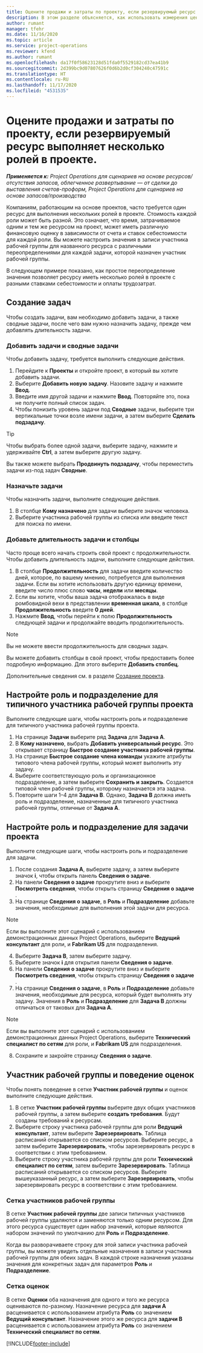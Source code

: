 ```yaml
---
title: Оцените продажи и затраты по проекту, если резервируемый ресурс выполняет несколько ролей в проекте.
description: В этом разделе объясняется, как использовать измерения цен для поддержки ценообразования и оценок стоимости ресурса, который выполняет несколько ролей в проекте.
author: rumant
manager: tfehr
ms.date: 11/16/2020
ms.topic: article
ms.service: project-operations
ms.reviewer: kfend
ms.author: rumant
ms.openlocfilehash: da17f0f58623128d51fda0f5529182cd37ea41b9
ms.sourcegitcommit: 2d399bc9d07807626f0d6b2d0cf304240c47591c
ms.translationtype: HT
ms.contentlocale: ru-RU
ms.lasthandoff: 11/17/2020
ms.locfileid: "4531535"
---
```

# <a name="estimate-project-sales-and-costs-when-a-bookable-resource-fills-multiple-roles-on-a-project"></a>Оцените продажи и затраты по проекту, если резервируемый ресурс выполняет несколько ролей в проекте. 

_**Применяется к:** Project Operations для сценариев на основе ресурсов/отсутствия запасов, облегченное развертывание — от сделки до выставления счетов-проформ, Project Operations для сценариев на основе запасов/производства_ 

Компаниям, работающим на основе проектов, часто требуется один ресурс для выполнения нескольких ролей в проекте. Стоимость каждой роли может быть разной. Это означает, что время, затрачиваемое одним и тем же ресурсом на проект, может иметь различную финансовую оценку в зависимости от счета и ставок себестоимости для каждой роли. Вы можете настроить значения в записи участника рабочей группы для названного ресурса с различными переопределениями для каждой задачи, которой назначен участник рабочей группы.

В следующем примере показано, как простое переопределение значения позволяет ресурсу иметь несколько ролей в проекте с разными ставками себестоимости и оплаты трудозатрат.

## <a name="create-tasks"></a>Создание задач
Чтобы создать задачи, вам необходимо добавить задачи, а также сводные задачи, после чего вам нужно назначить задачу, прежде чем добавлять длительность задачи. 

### <a name="add-tasks-and-summary-tasks"></a>Добавить задачи и сводные задачи
Чтобы добавить задачу, требуется выполнить следующие действия.

1. Перейдите к **Проекты** и откройте проект, в который вы хотите добавить задачи.
2. Выберите **Добавить новую задачу**. Назовите задачу и нажмите **Ввод**.
3. Введите имя другой задачи и нажмите **Ввод**. Повторяйте это, пока не получите полный список задач.
3. Чтобы понизить уровень задачи под **Сводные** задачи, выберите три вертикальные точки возле имени задачи, а затем выберите **Сделать подзадачу**. 

  > [!TIP]
  > Чтобы выбрать более одной задачи, выберите задачу, нажмите и удерживайте **Ctrl**, а затем выберите другую задачу.
  >
  > Вы также можете выбрать **Продвинуть подзадачу**, чтобы переместить задачи из-под задач **Сводные**.

### <a name="assign-tasks"></a>Назначьте задачи

Чтобы назначить задачи, выполните следующие действия.

1. В столбце **Кому назначено** для задачи выберите значок человека.
2. Выберите участника рабочей группы из списка или введите текст для поиска по имени.

### <a name="add-task-duration-and-columns"></a>Добавьте длительность задачи и столбцы

Часто проще всего начать строить свой проект с продолжительности. Чтобы добавить длительность задачи, выполните следующие действия.

1. В столбце **Продолжительность** для задачи введите количество дней, которое, по вашему мнению, потребуется для выполнения задачи. Если вы хотите использовать другую единицу времени, введите число плюс слово **часы**, **недели** или **месяцы**.
2. Если вы хотите, чтобы ваша задача отображалась в виде ромбовидной вехи в представлении **временная шкала**, в столбце **Продолжительность** введите **0 дней**.
3. Нажмите **Ввод**, чтобы перейти к полю **Продолжительность** следующей задачи и продолжайте вводить продолжительность.

  > [!NOTE]
  > Вы не можете ввести продолжительность для сводных задач.

Вы можете добавить столбцы в свой проект, чтобы предоставить более подробную информацию. Для этого выберите **Добавить столбец**. 

Дополнительные сведения см. в разделе [Создание проекта](https://support.microsoft.com/en-us/office/create-a-project-a5b5e823-fb2e-45fd-be00-7d84422d9749).

## <a name="set-up-the-role-and-organization-unit-for-a-generic-project-team-member"></a>Настройте роль и подразделение для типичного участника рабочей группы проекта
Выполните следующие шаги, чтобы настроить роль и подразделение для типичного участника рабочей группы проекта.

1. На странице **Задачи** выберите ряд **Задача** для **Задача А**. 
2. В **Кому назначено**, выбрать **Добавить универсальный ресурс**. Это открывает страницу **Быстрое создание участника рабочей группы**.
3. На странице **Быстрое создание члена команды** укажите атрибуты типового члена рабочей группы, который может выполнить эту задачу.
4. Выберите соответствующую роль и организационное подразделение, а затем выберите **Сохранить и закрыть**. Создается типовой член рабочей группы, которому назначается эта задача. 
5. Повторите шаги 1–4 для **Задача B**. Однако, **Задача B** должна иметь роль и подразделение, назначенные для типичного участника рабочей группы, отличные от **Задача А**. 

## <a name="set-up-the-role-and-organization-unit-for-a-project-task"></a>Настройте роль и подразделение для задачи проекта
Выполните следующие шаги, чтобы настроить роль и подразделение для задачи.

1. После создания **Задача А**, выберите задачу, а затем выберите значок **i**, чтобы открыть панель **Сведения о задаче**. 
2. На панели **Сведения о задаче** прокрутите вниз и выберите **Посмотреть сведения**, чтобы открыть страницу **Сведения о задаче** .
3. На странице **Сведения о задаче**, в **Роль** и **Подразделение** добавьте значения, необходимые для выполнения этой задачи для ресурса. 

  > [!NOTE]
  > Если вы выполните этот сценарий с использованием демонстрационных данных Project Operations, выберите **Ведущий консультант** для роли, и **Fabrikam US** для подразделения.

4. Выберите **Задача B**, затем выберите задачу.
5. Выберите значок **i** для открытия панели **Сведения о задаче**. 
6. На панели **Сведения о задаче** прокрутите вниз и выберите **Посмотреть сведения**, чтобы открыть страницу **Сведения о задаче** .
7. На странице **Сведения о задаче**, в **Роль** и **Подразделение** добавьте значения, необходимые для ресурса, который будет выполнять эту задачу. Значения в **Роль** и **Подразделение** для **Задача B** должны отличаться от таковых для **Задача А**. 

  > [!NOTE]
  > Если вы выполните этот сценарий с использованием демонстрационных данных Project Operations, выберите **Технический специалист по сетям** для роли, и **Fabrikam US** для подразделения.

8. Сохраните и закройте страницу **Сведения о задаче**. 

## <a name="team-member-and-estimates-behavior"></a>Участник рабочей группы и поведение оценок 
Чтобы понять поведение в сетке **Участник рабочей группы** и оценок выполните следующие действия.

1. В сетке **Участник рабочей группы** выберите двух общих участников рабочей группы, а затем выберите **создать требования**. Будут созданы требований к ресурсам. 
2. Выберите строку участника рабочей группы для роли **Ведущий консультант**, затем выберите **Зарезервировать**. Таблица расписаний открывается со списком ресурсов. Выберите ресурс, а затем выберите **Зарезервировать**, чтобы зарезервировать ресурс в соответствии с этим требованием.
3. Выберите строку участника рабочей группы для роли **Технический специалист по сетям**, затем выберите **Зарезервировать**. Таблица расписаний открывается со списком ресурсов. Выберите вышеуказанный ресурс, а затем выберите **Зарезервировать**, чтобы зарезервировать ресурс в соответствии с этим требованием.

### <a name="team-member-grid"></a>Сетка участников рабочей группы 

В сетке **Участник рабочей группы** две записи типичных участников рабочей группы удаляются и заменяются только одним ресурсом. Для этого ресурса существует один набор значений, которые являются набором значений по умолчанию для **Роль** и **Подразделение**.

Когда вы разворачиваете строку для этой записи участника рабочей группы, вы можете увидеть отдельные назначения в записи участника рабочей группы для обеих задач. В каждой строке назначения указаны значения для конкретных задач для параметров **Роль** и **Подразделение**. 

### <a name="estimates-grid"></a>Сетка оценок 

В сетке **Оценки** оба назначения для одного и того же ресурса оцениваются по-разному. Назначение ресурса для **задачи A** расценивается с использованием атрибута **Роль** со значением **Ведущий консультант**. Назначение этого же ресурса для **задачи B** расценивается с использованием атрибута **Роль** со значением **Технический специалист по сетям**.


[!INCLUDE[footer-include](../includes/footer-banner.md)]